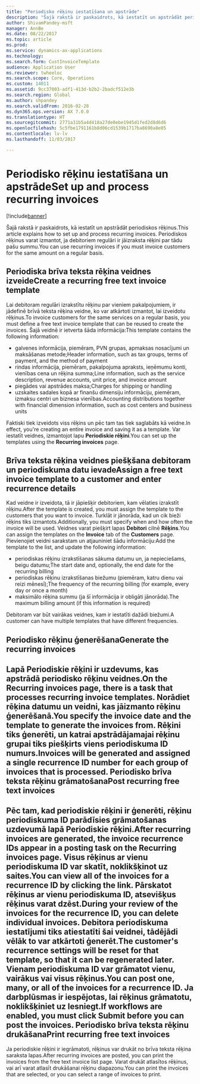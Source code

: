 ```yaml
---
title: "Periodisko rēķinu iestatīšana un apstrāde"
description: "Šajā rakstā ir paskaidrots, kā iestatīt un apstrādāt periodiskos rēķinus. Periodiskos rēķinus varat izmantot, ja debitoriem regulāri ir jāizraksta rēķini par tādu pašu summu."
author: ShivamPandey-msft
manager: AnnBe
ms.date: 08/22/2017
ms.topic: article
ms.prod: 
ms.service: dynamics-ax-applications
ms.technology: 
ms.search.form: CustInvoiceTemplate
audience: Application User
ms.reviewer: twheeloc
ms.search.scope: Core, Operations
ms.custom: 14011
ms.assetid: 9cc37003-adf1-413d-b2b2-2badcf512e3b
ms.search.region: Global
ms.author: shpandey
ms.search.validFrom: 2016-02-28
ms.dyn365.ops.version: AX 7.0.0
ms.translationtype: HT
ms.sourcegitcommit: 2771a31b5a4d418a27de0ebe1945d1fed2d8d6d6
ms.openlocfilehash: 5c5fbe1791161b8d06cd1539b1717ba8690a8e05
ms.contentlocale: lv-lv
ms.lasthandoff: 11/03/2017

---
```


# <a name="set-up-and-process-recurring-invoices"></a><span data-ttu-id="f7eb9-104">Periodisko rēķinu iestatīšana un apstrāde</span><span class="sxs-lookup"><span data-stu-id="f7eb9-104">Set up and process recurring invoices</span></span>

[!include[banner](../includes/banner.md)]


<span data-ttu-id="f7eb9-105">Šajā rakstā ir paskaidrots, kā iestatīt un apstrādāt periodiskos rēķinus.</span><span class="sxs-lookup"><span data-stu-id="f7eb9-105">This article explains how to set up and process recurring invoices.</span></span> <span data-ttu-id="f7eb9-106">Periodiskos rēķinus varat izmantot, ja debitoriem regulāri ir jāizraksta rēķini par tādu pašu summu.</span><span class="sxs-lookup"><span data-stu-id="f7eb9-106">You can use recurring invoices if you must invoice customers for the same amount on a regular basis.</span></span>

<a name="create-a-recurring-free-text-invoice-template"></a><span data-ttu-id="f7eb9-107">Periodiska brīva teksta rēķina veidnes izveide</span><span class="sxs-lookup"><span data-stu-id="f7eb9-107">Create a recurring free text invoice template</span></span>
---------------------------------------------

<span data-ttu-id="f7eb9-108">Lai debitoram regulāri izrakstītu rēķinu par vieniem pakalpojumiem, ir jādefinē brīvā teksta rēķina veidne, ko var atkārtoti izmantot, lai izveidotu rēķinus.</span><span class="sxs-lookup"><span data-stu-id="f7eb9-108">To invoice customers for the same services on a regular basis, you must define a free text invoice template that can be reused to create the invoices.</span></span> <span data-ttu-id="f7eb9-109">Šajā veidnē ir ietverta šāda informācija:</span><span class="sxs-lookup"><span data-stu-id="f7eb9-109">This template contains the following information:</span></span>

-   <span data-ttu-id="f7eb9-110">galvenes informācija, piemēram, PVN grupas, apmaksas nosacījumi un maksāšanas metode;</span><span class="sxs-lookup"><span data-stu-id="f7eb9-110">Header information, such as tax groups, terms of payment, and the method of payment</span></span>
-   <span data-ttu-id="f7eb9-111">rindas informācija, piemēram, pakalpojuma apraksts, ieņēmumu konti, vienības cena un rēķina summa;</span><span class="sxs-lookup"><span data-stu-id="f7eb9-111">Line information, such as the service description, revenue accounts, unit price, and invoice amount</span></span>
-   <span data-ttu-id="f7eb9-112">piegādes vai apstrādes maksa;</span><span class="sxs-lookup"><span data-stu-id="f7eb9-112">Charges for shipping or handling</span></span>
-   <span data-ttu-id="f7eb9-113">uzskaites sadales kopā ar finanšu dimensiju informāciju, piemēram, izmaksu centri un biznesa vienības.</span><span class="sxs-lookup"><span data-stu-id="f7eb9-113">Accounting distributions together with financial dimension information, such as cost centers and business units</span></span>

<span data-ttu-id="f7eb9-114">Faktiski tiek izveidots viss rēķins un pēc tam tas tiek saglabāts kā veidne.</span><span class="sxs-lookup"><span data-stu-id="f7eb9-114">In effect, you're creating an entire invoice and saving it as a template.</span></span> <span data-ttu-id="f7eb9-115">Var iestatīt veidnes, izmantojot lapu **Periodiskie rēķini**.</span><span class="sxs-lookup"><span data-stu-id="f7eb9-115">You can set up the templates using the **Recurring invoices** page.</span></span>

## <a name="assign-a-free-text-invoice-template-to-a-customer-and-enter-recurrence-details"></a><span data-ttu-id="f7eb9-116">Brīva teksta rēķina veidnes piešķšana debitoram un periodiskuma datu ievade</span><span class="sxs-lookup"><span data-stu-id="f7eb9-116">Assign a free text invoice template to a customer and enter recurrence details</span></span>
<span data-ttu-id="f7eb9-117">Kad veidne ir izveidota, tā ir jāpiešķir debitoriem, kam vēlaties izrakstīt rēķinu.</span><span class="sxs-lookup"><span data-stu-id="f7eb9-117">After the template is created, you must assign the template to the customers that you want to invoice.</span></span> <span data-ttu-id="f7eb9-118">Turklāt ir jānorāda, kad un cik bieži rēķins tiks izmantots.</span><span class="sxs-lookup"><span data-stu-id="f7eb9-118">Additionally, you must specify when and how often the invoice will be used.</span></span> <span data-ttu-id="f7eb9-119">Veidnes varat piešķirt lapas **Debitori** cilnē **Rēķins**.</span><span class="sxs-lookup"><span data-stu-id="f7eb9-119">You can assign the templates on the **Invoice** tab of the **Customers** page.</span></span> <span data-ttu-id="f7eb9-120">Pievienojiet veidni sarakstam un atjauniniet šādu informāciju:</span><span class="sxs-lookup"><span data-stu-id="f7eb9-120">Add the template to the list, and update the following information:</span></span>

-   <span data-ttu-id="f7eb9-121">periodiskas rēķinu izrakstīšanas sākuma datumu un, ja nepieciešams, beigu datumu;</span><span class="sxs-lookup"><span data-stu-id="f7eb9-121">The start date and, optionally, the end date for the recurring billing</span></span>
-   <span data-ttu-id="f7eb9-122">periodiskas rēķinu izrakstīšanas biežumu (piemēram, katru dienu vai reizi mēnesī);</span><span class="sxs-lookup"><span data-stu-id="f7eb9-122">The frequency of the recurring billing (for example, every day or once a month)</span></span>
-   <span data-ttu-id="f7eb9-123">maksimālo rēķina summu (ja šī informācija ir obligāti jānorāda).</span><span class="sxs-lookup"><span data-stu-id="f7eb9-123">The maximum billing amount (if this information is required)</span></span>

<span data-ttu-id="f7eb9-124">Debitoram var būt vairākas veidnes, kam ir iestatīti dažādi biežumi.</span><span class="sxs-lookup"><span data-stu-id="f7eb9-124">A customer can have multiple templates that have different frequencies.</span></span>

## <a name="generate-the-recurring-invoices"></a><span data-ttu-id="f7eb9-125">Periodisko rēķinu ģenerēšana</span><span class="sxs-lookup"><span data-stu-id="f7eb9-125">Generate the recurring invoices</span></span>
<span data-ttu-id="f7eb9-126">Lapā **Periodiskie rēķini** ir uzdevums, kas apstrādā periodisko rēķinu veidnes.</span><span class="sxs-lookup"><span data-stu-id="f7eb9-126">On the **Recurring invoices** page, there is a task that processes recurring invoice templates.</span></span> <span data-ttu-id="f7eb9-127">Norādiet rēķina datumu un veidni, kas jāizmanto rēķinu ģenerēšanā.</span><span class="sxs-lookup"><span data-stu-id="f7eb9-127">You specify the invoice date and the template to generate the invoices from.</span></span> <span data-ttu-id="f7eb9-128">Rēķini tiks ģenerēti, un katrai apstrādājamajai rēķinu grupai tiks piešķirts viens periodiskuma ID numurs.</span><span class="sxs-lookup"><span data-stu-id="f7eb9-128">Invoices will be generated and assigned a single recurrence ID number for each group of invoices that is processed.</span></span>
<span data-ttu-id="f7eb9-129">Periodisko brīva teksta rēķinu grāmatošana</span><span class="sxs-lookup"><span data-stu-id="f7eb9-129">Post recurring free text invoices</span></span>
---------------------------------

<span data-ttu-id="f7eb9-130">Pēc tam, kad periodiskie rēķini ir ģenerēti, rēķinu periodiskuma ID parādīsies grāmatošanas uzdevumā lapā **Periodiskie rēķini**.</span><span class="sxs-lookup"><span data-stu-id="f7eb9-130">After recurring invoices are generated, the invoice recurrence IDs appear in a posting task on the **Recurring invoices** page.</span></span> <span data-ttu-id="f7eb9-131">Visus rēķinus ar vienu periodiskuma ID var skatīt, noklikšķinot uz saites.</span><span class="sxs-lookup"><span data-stu-id="f7eb9-131">You can view all of the invoices for a recurrence ID by clicking the link.</span></span> <span data-ttu-id="f7eb9-132">Pārskatot rēķinus ar vienu periodiskuma ID, atsevišķus rēķinus varat dzēst.</span><span class="sxs-lookup"><span data-stu-id="f7eb9-132">During your review of the invoices for the recurrence ID, you can delete individual invoices.</span></span> <span data-ttu-id="f7eb9-133">Debitora periodiskuma iestatījumi tiks atiestatīti šai veidnei, tādējādi vēlāk to var atkārtoti ģenerēt.</span><span class="sxs-lookup"><span data-stu-id="f7eb9-133">The customer's recurrence settings will be reset for that template, so that it can be regenerated later.</span></span> <span data-ttu-id="f7eb9-134">Vienam periodiskuma ID var grāmatot vienu, vairākus vai visus rēķinus.</span><span class="sxs-lookup"><span data-stu-id="f7eb9-134">You can post one, many, or all of the invoices for a recurrence ID.</span></span> <span data-ttu-id="f7eb9-135">Ja darbplūsmas ir iespējotas, lai rēķinus grāmatotu, noklikšķiniet uz **Iesniegt**.</span><span class="sxs-lookup"><span data-stu-id="f7eb9-135">If workflows are enabled, you must click **Submit** before you can post the invoices.</span></span>
<span data-ttu-id="f7eb9-136">Periodisko brīva teksta rēķinu drukāšana</span><span class="sxs-lookup"><span data-stu-id="f7eb9-136">Print recurring free text invoices</span></span>
----------------------------------

<span data-ttu-id="f7eb9-137">Ja periodiskie rēķini ir iegrāmatoti, rēķinus var drukāt no brīva teksta rēķina saraksta lapas.</span><span class="sxs-lookup"><span data-stu-id="f7eb9-137">After recurring invoices are posted, you can print the invoices from the free text invoice list page.</span></span> <span data-ttu-id="f7eb9-138">Varat drukāt atlasītos rēķinus, vai arī varat atlasīt drukāšanai rēķinu diapazonu.</span><span class="sxs-lookup"><span data-stu-id="f7eb9-138">You can print the invoices that are selected, or you can select a range of invoices to print.</span></span>




